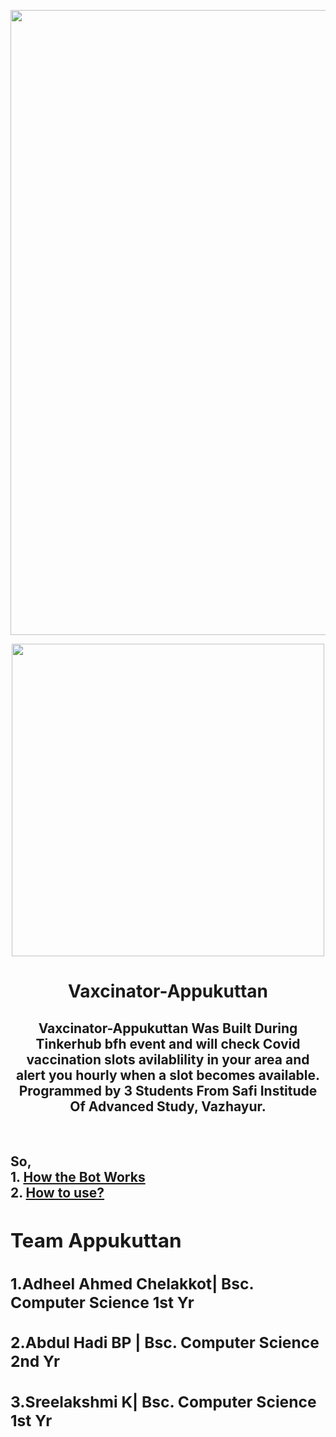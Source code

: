 <p align="center"><img src="https://www.filmibeat.com/fanimg/214x100x267/fan_images/4963_20100303_30321400_Jagadish_1.jpg" width="1000px"></p>

 
  <div align="center"><img src="http://www.memezero.com/media/memes/WS149Y.jpg" width="500px"></div>
  

<h1 align="center">Vaxcinator-Appukuttan</h1>

<div align="center">
 
  ## Vaxcinator-Appukuttan Was Built During Tinkerhub bfh event and will check Covid vaccination slots avilablility in your area and alert you hourly when a slot becomes available.<br>Programmed by 3 Students From Safi Institude Of Advanced Study, Vazhayur.
  
  </div>
  <br> 
 <h2>So,<br>
 1. <a href="#working">How the Bot Works</a> <br>
    2. <a href="#using">How to use?</a><br>


 <div align=""left>
  
  ## Team Appukuttan
  ### 1.Adheel Ahmed Chelakkot| Bsc. Computer Science 1st Yr
  ### 2.Abdul Hadi BP | Bsc. Computer Science 2nd Yr
  ### 3.Sreelakshmi K| Bsc. Computer Science 1st Yr
  
  </div>
  
  
  
  


